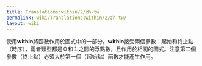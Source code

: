 ```yaml
---
title: Translations:within/2/zh-tw
permalink: wiki/Translations:within/2/zh-tw/
layout: wiki
---
```


使用**within**將函數作用於圖式中的一部分。**within**接受兩個參數：起始和終止點（時序），兩者類型都是０和１之間的浮點數，且作用於相關的圖式。注意第二個參數（終止點）必須大於第一個（起始點）函數才能產生作用。
